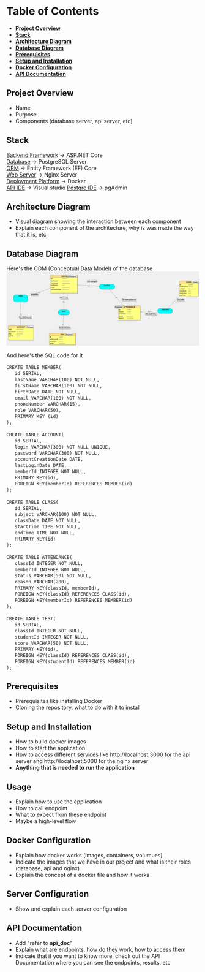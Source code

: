 # Table of Contents
- [**Project Overview**](#project-overview)
- [**Stack**](#stack)
- [**Architecture Diagram**](#architecture-diagram)
- [**Database Diagram**](#database-diagram)
- [**Prerequisites**](#prerequisites)
- [**Setup and Installation**](#setup-and-installation)
- [**Docker Configuration**](#docker-configuration)
- [**API Documentation**](#api-documentation)

## Project Overview
- Name
- Purpose
- Components (database server, api server, etc) 

## Stack
<ins>Backend Framework</ins> → ASP.NET Core <br>
<ins>Database</ins> → PostgreSQL Server <br>
<ins>ORM</ins> → Entity Framework (EF) Core <br>
<ins>Web Server</ins> → Nginx Server <br>
<ins>Deployment Platform</ins> → Docker <br>
<ins>API IDE</ins> → Visual studio
<ins>Postgre IDE</ins> → pgAdmin

## Architecture Diagram
- Visual diagram showing the interaction between each component 
- Explain each component of the architecture, why is was made the way that it is, etc

## Database Diagram
Here's the CDM (Conceptual Data Model) of the database
<img src="./Img/database.jpg">

And here's the SQL code for it
```
CREATE TABLE MEMBER(
   id SERIAL,
   lastName VARCHAR(100) NOT NULL,
   firstName VARCHAR(100) NOT NULL,
   birthDate DATE NOT NULL,
   email VARCHAR(100) NOT NULL,
   phoneNumber VARCHAR(15),
   role VARCHAR(50),
   PRIMARY KEY (id)
);

CREATE TABLE ACCOUNT(
   id SERIAL,
   login VARCHAR(300) NOT NULL UNIQUE,
   password VARCHAR(300) NOT NULL,
   accountCreationDate DATE,
   lastLoginDate DATE,
   memberId INTEGER NOT NULL,
   PRIMARY KEY(id),
   FOREIGN KEY(memberId) REFERENCES MEMBER(id)
);

CREATE TABLE CLASS(
   id SERIAL,
   subject VARCHAR(100) NOT NULL,
   classDate DATE NOT NULL,
   startTime TIME NOT NULL,
   endTime TIME NOT NULL,
   PRIMARY KEY(id)
);

CREATE TABLE ATTENDANCE(
   classId INTEGER NOT NULL,
   memberId INTEGER NOT NULL,
   status VARCHAR(50) NOT NULL,
   reason VARCHAR(200),
   PRIMARY KEY(classId, memberId),
   FOREIGN KEY(classId) REFERENCES CLASS(id),
   FOREIGN KEY(memberId) REFERENCES MEMBER(id)
);

CREATE TABLE TEST(
   id SERIAL,
   classId INTEGER NOT NULL,
   studentId INTEGER NOT NULL,
   score VARCHAR(50) NOT NULL,
   PRIMARY KEY(id),
   FOREIGN KEY(classId) REFERENCES CLASS(id),
   FOREIGN KEY(studentId) REFERENCES MEMBER(id)
);
```

## Prerequisites
- Prerequisites like installing Docker 
- Cloning the repository, what to do with it to install

## Setup and Installation
- How to build docker images 
- How to start the application  
- How to access different services like http://localhost:3000 for the api server and http://localhost:5000 for the nginx server
- **Anything that is needed to run the application**

## Usage
- Explain how to use the application
- How to call endpoint
- What to expect from these endpoint
- Maybe a high-level flow

## Docker Configuration
- Explain how docker works (images, containers, volumues) 
- Indicate the images that we have in our project and what is their roles (database, api and nginx) 
- Explain the concept of a docker file and how it works

## Server Configuration
- Show and explain each server configuration

## API Documentation
- Add "refer to **api_doc**" 
- Explain what are endpoints, how do they work, how to access them
- Indicate that if you want to know more, check out the API Documentation where you can see the endpoints, results, etc
